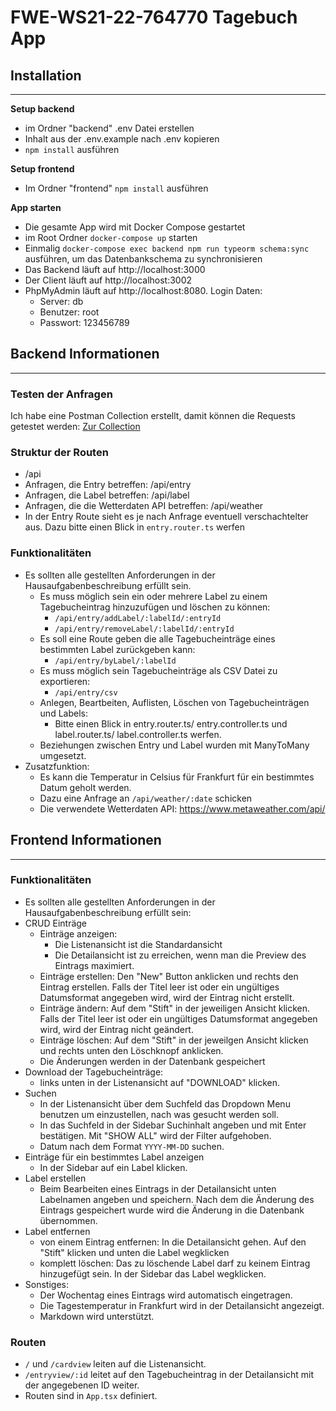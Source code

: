 # FWE-WS21-22-764770 Tagebuch App

## **Installation**
---
**Setup backend**
- im Ordner "backend" .env Datei erstellen
- Inhalt aus der .env.example nach .env kopieren
- `npm install` ausführen

**Setup frontend**
- Im Ordner "frontend" `npm install` ausführen

**App starten**
- Die gesamte App wird mit Docker Compose gestartet
- im Root Ordner `docker-compose up` starten
- Einmalig `docker-compose exec backend npm run typeorm schema:sync`
ausführen, um das Datenbankschema zu synchronisieren
- Das Backend läuft auf http://localhost:3000
- Der Client läuft auf http://localhost:3002
- PhpMyAdmin läuft auf http://localhost:8080. Login Daten:
    - Server: db
    - Benutzer: root
    - Passwort: 123456789


## **Backend Informationen**
---
### **Testen der Anfragen**
Ich habe eine Postman Collection erstellt, damit können die Requests getestet werden: [Zur Collection](packages/backend/postman/diary-app.postman_collection.json)


### **Struktur der Routen**
- /api
- Anfragen, die Entry betreffen: /api/entry
- Anfragen, die Label betreffen: /api/label
- Anfragen, die die Wetterdaten API betreffen: /api/weather
- In der Entry Route sieht es je nach Anfrage eventuell verschachtelter aus. Dazu bitte einen Blick in `entry.router.ts` werfen

### **Funktionalitäten**
- Es sollten alle gestellten Anforderungen in der Hausaufgabenbeschreibung erfüllt sein.
    - Es muss möglich sein ein oder mehrere Label zu einem Tagebucheintrag hinzuzufügen und löschen zu können:
        - `/api/entry/addLabel/:labelId/:entryId`
        - `/api/entry/removeLabel/:labelId/:entryId`
    - Es soll eine Route geben die alle Tagebucheinträge eines bestimmten Label
zurückgeben kann: 
        - `/api/entry/byLabel/:labelId`
    - Es muss möglich sein Tagebucheinträge als CSV Datei zu exportieren:
        - `/api/entry/csv`
    - Anlegen, Beartbeiten, Auflisten, Löschen von Tagebucheinträgen und Labels:
        - Bitte einen Blick in entry.router.ts/ entry.controller.ts und label.router.ts/ label.controller.ts werfen.
    - Beziehungen zwischen Entry und Label wurden mit ManyToMany umgesetzt.
- Zusatzfunktion:
    - Es kann die Temperatur in Celsius für Frankfurt für ein bestimmtes Datum geholt werden.
    - Dazu eine Anfrage an `/api/weather/:date` schicken
    - Die verwendete Wetterdaten API: https://www.metaweather.com/api/

## **Frontend Informationen**
---
### **Funktionalitäten**
- Es sollten alle gestellten Anforderungen in der Hausaufgabenbeschreibung erfüllt sein:
- CRUD Einträge
    - Einträge anzeigen:
        - Die Listenansicht ist die Standardansicht
        - Die Detailansicht ist zu erreichen, wenn man die Preview des Eintrags maximiert.
    - Einträge erstellen: Den "New" Button anklicken und rechts den Eintrag erstellen. Falls der Titel leer ist oder ein ungültiges Datumsformat angegeben wird, wird der Eintrag nicht erstellt.
    - Einträge ändern: Auf dem "Stift" in der jeweiligen Ansicht klicken. Falls der Titel leer ist oder ein ungültiges Datumsformat angegeben wird, wird der Eintrag nicht geändert.
    - Einträge löschen: Auf dem "Stift" in der jeweilgen Ansicht klicken und rechts unten den Löschknopf anklicken.
    - Die Änderungen werden in der Datenbank gespeichert
- Download der Tagebucheinträge:
    - links unten in der Listenansicht auf "DOWNLOAD" klicken.
- Suchen
    - In der Listenansicht über dem Suchfeld das Dropdown Menu benutzen um einzustellen, nach was gesucht werden soll.
    - In das Suchfeld in der Sidebar Suchinhalt angeben und mit Enter bestätigen. Mit "SHOW ALL" wird der Filter aufgehoben.
    - Datum nach dem Format `YYYY-MM-DD` suchen.
- Einträge für ein bestimmtes Label anzeigen
    - In der Sidebar auf ein Label klicken.
- Label erstellen
    - Beim Bearbeiten eines Eintrags in der Detailansicht unten Labelnamen angeben und speichern. Nach dem die Änderung des Eintrags gespeichert wurde wird die Änderung in die Datenbank übernommen.
- Label entfernen
    - von einem Eintrag entfernen: In die Detailansicht gehen. Auf den "Stift" klicken und unten die Label wegklicken
    - komplett löschen: Das zu löschende Label darf zu keinem Eintrag hinzugefügt sein. In der Sidebar das Label wegklicken.
- Sonstiges:
    - Der Wochentag eines Eintrags wird automatisch eingetragen.
    - Die Tagestemperatur in Frankfurt wird in der Detailansicht angezeigt.
    - Markdown wird unterstützt.

### **Routen**
- `/` und `/cardview` leiten auf die Listenansicht.
- `/entryview/:id` leitet auf den Tagebucheintrag in der Detailansicht mit der angegebenen ID weiter.
- Routen sind in `App.tsx` definiert.

